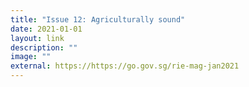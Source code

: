 ```yaml
---
title: "Issue 12: Agriculturally sound"
date: 2021-01-01
layout: link
description: ""
image: ""
external: https://https://go.gov.sg/rie-mag-jan2021
---
```

